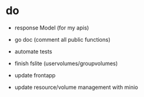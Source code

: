 # do
- response Model (for my apis)

- go doc  (comment all public functions)

- automate tests

- finish fslite (uservolumes/groupvolumes)

- update frontapp

- update resource/volume management with minio

